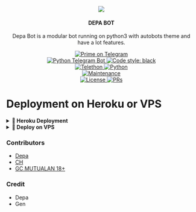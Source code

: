<p align="center">
  <img src="https://telegra.ph/file/e06a886b866383dc9f507.jpg">
</p>

<h4><p align="center"> DEPA BOT </p></h4>

<p align="center">Depa Bot is a modular bot running on python3 with autobots theme and have a lot features.</p>

<p align="center">
<a href="https://t.me/depapancake"> <img src="https://img.shields.io/badge/Depa-Bot-blue?&logo=telegram" alt="Prime on Telegram" /> </a><br>
<a href="https://python-telegram-bot.org"> <img src="https://img.shields.io/badge/PTB-13.9.0-white?&style=flat-round&logo=github" alt="Python Telegram Bot" /> </a>
<a href="https://github.com/psf/black"><img alt="Code style: black" src="https://img.shields.io/badge/code%20style-black-000000.svg"></a><br>
<a href="https://docs.telethon.dev"> <img src="https://img.shields.io/badge/Telethon-1.24.0-red?&style=flat-round&logo=github" alt="Telethon" /> </a>
<a href="https://docs.python.org"> <img src="https://img.shields.io/badge/Python-3.10.1-purple?&style=flat-round&logo=python" alt="Python" /> </a><br>
<a href="https://GitHub.com/Tonic990/PrimeMega"> <img src="https://img.shields.io/badge/Maintained-Yes-yellow.svg" alt="Maintenance" /> </a><br>
<a href="https://github.com/Tonic990/PrimeMega/blob/main/LICENSE"> <img src="https://img.shields.io/badge/License-GPLv3-blue.svg" alt="License" /> </a>
<a href="https://makeapullrequest.com"> <img src="https://img.shields.io/badge/PRs-Welcome-blue.svg?style=flat-round" alt="PRs" /> </a>
</p>

# Deployment on Heroku or VPS

<details>
<summary><b> 🚀 Heroku Deployment</b></summary>
<br>
<h4>Click the button below to deploy Prime on Heroku!</h4>    
<a href="https://heroku.com/deploy?template=https://github.com/GentaProject5/MonokromGc"><img src="https://img.shields.io/badge/Deploy%20To%20Heroku-blueviolet?style=for-the-badge&logo=heroku" width="200""/></a>

<h4>Click the button below to deploy Prime on heroku Bot!</h4>
<a href="https://telegram.dog/XTZ_HerokuBot?start=VG9uaTg4MC9QcmltZU1lZ2EgTWFzdGVy"></a>
</details>

<details>
<summary><b>🔗 Deploy on VPS</b></summary>
<br>
    
### Tutorial Deploy on VPS
```console
root@DepaBot~ $ screen -S PrimeMega
root@DepaBot~ $ git clone https://github.com/GentaProject5/MonokromGc
root@DepaBot~ $ cd DepaBot
root@DepaBot~ $ pip3 install -U -r requirements.txt
root@DepaBot~ $ cp prime.env .env
root@DepaBot~ $ nano .env
root@DepaBot~ $ bash start
```

</details>

### Contributors
- [Depa](https://t.me/depapancake)
- [CH](https://t.me/genintropet)
- [GC MUTUALAN 18+](https://t.me/+biNrspIE2zFmYzk1)
  
### Credit
- Depa
- Gen
